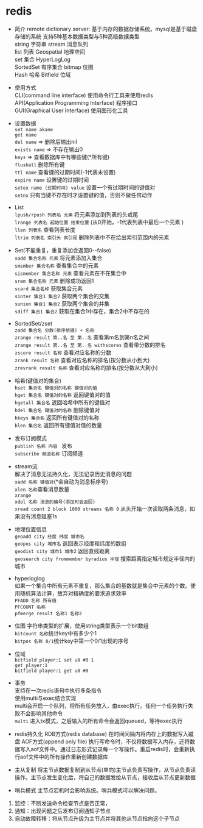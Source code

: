 # redis
- 简介
  remote dictionary server: 基于内存的数据存储系统。mysql是基于磁盘存储的系统
  支持5种基本数据类型与5种高级数据类型  
  string 字符串            stream 消息队列  
  list 列表                Geospatial 地理空间  
  set 集合                 HyperLogLog  
  SortedSet 有序集合       bitmap 位图  
  Hash 哈希                Bitfield 位域  

- 使用方式  
  CLI(command line interface) 使用命令行工具来使用redis  
  API(Application Programming Interface) 程序接口  
  GUI(Graphical User Interface) 使用图形化工具

- 设置数据  
  `set name akane`  
  `get name`  
  `del name` => 删除后输出nil  
  `exists name` => 不存在输出0  
  `keys` => 查看数据库中有哪些键(*所有键)  
  `flushall` 删除所有键  
  `ttl name` 查看键的过期时间(-1代表未设置)  
  `expire name` 设置键的过期时间  
  `setex name (过期时间) value` 设置一个有过期时间的键值对  
  `setnx` 只有当键不存在时才设置键的值，否则不做任何动作  

- List  
  `lpush/rpush 列表名 元素` 将元素添加到列表的头或尾  
  `lrange 列表名 起始位置 结束位置` (从0开始，-1代表列表中最后一个元素 )  
  `llen 列表名` 查看列表长度   
  `ltrim 列表名 索引头 索引尾` 删除列表中不在给出索引范围内的元素  

- Set(不能重复，重复添加会返回0--false)  
  `sadd 集合名称 元素` 将元素添加入集合  
  `smsmber 集合名称` 查看集合中的元素  
  `sismember 集合名称 元素` 查看元素在不在集合中  
  `srem 集合名称 元素` 删除成功返回1  
  `scard 集合名称` 获取集合元素  
  `sinter 集合1 集合2` 获取两个集合的交集  
  `sunion 集合1 集合2` 获取两个集合的并集  
  `sdiff 集合1 集合2` 获取在集合1中存在，集合2中不存在的  

- SortedSet/zset  
  `zadd 集合名 分数(排序依据) + 名称`  
  `zrange result 第..名 至 第..名` 查看第m名到第n名之间  
  `zrange result 第..名 至 第..名 withscores` 查看带分数的排名  
  `zscore result 名称` 查看对应名称的分数  
  `zrank result 名称` 查看对应名称的排名(按分数从小到大)  
  `zrevrank result 名称` 查看对应名称的排名(按分数从大到小)  

- 哈希(键值对的集合)  
  `hset 集合名 键值对的名称 键值对的值`  
  `hget 集合名 键值对的名称` 返回键值对的值  
  `hgetall 集合名` 返回哈希中所有的键值对  
  `hdel 集合名 键值对的名称` 删除键值对  
  `hkeys 集合名` 返回所有键值对的名称  
  `hlen 集合名` 返回所有键值对值的数量  

- 发布订阅模式   
  `publish 名称 内容 ` 发布  
  `subscribe 频道名称` 订阅频道   

- stream流  
  解决了消息无法持久化，无法记录历史消息的问题  
  `xadd 名称 键值对`(*会自动为消息标序号)  
  `xlen 名称`查看消息数量  
  `xrange`  
  `xdel 名称 消息的编号(添加时会返回)`  
  `xread count 2 block 1000 streams 名称 0` 从头开始一次读取两条消息，如果没有消息阻塞1s  

- 地理位置信息  
  `geoadd city 经度 纬度 城市名`  
  `geopos city 城市名` 返回表示经度和纬度的数组  
  `geodist city 城市1 城市2` 返回直线距离  
  `geosearch city frommember byradius 半径` 搜索距离指定城市规定半径内的城市  

- hyperloglog    
  如果一个集合中所有元素不重复，那么集合的基数就是集合中元素的个数。使用随机算法计算，放弃对精确度的要求追求效率   
  `PFADD 名称 所有值`  
  `PFCOUNT 名称`    
  `pfmerge result 名称1 名称2`    

- 位图
  字符串类型的扩展，使用string类型表示一个bit数组  
  `bitcount 名称`统计key中有多少个1  
  `bitpos 名称 0/1`统计key中第一个0/1出现的序号  

- 位域  
  `bitfield player:1 set u8 #0 1`  
  `get player:1`  
  `bitfield player:1 get u8 #0`  

- 事务  
  支持在一次redis语句中执行多条指令  
  使用multi与exec结合实现  
  multi会开启一个队列，将所有任务放入，由exec执行。任何一个任务执行失败不会影响其他命令  
  `multi` 进入tx模式，之后输入的所有命令会返回queued，等待exec执行  

- redis持久化
  RDB方式(redis database) 在时间间隔内将内存上的数据写入磁盘
  AOF方式(append only file) 执行写命令时，不仅将数据写入内存，还将数据写入aof文件中。通过日志形式记录每一个写操作。重启redis时，会重新执行aof文件中的所有操作重新创建数据库

- 主从复制
  将主节点数据复制到从节点(单向)主节点负责写操作，从节点负责读操作。主节点发生变化后，将自己的数据发给从节点，接收后从节点更新数据

- 哨兵模式
  主节点宕机时会影响系统。哨兵模式可以解决问题。 
1. 监控：不断发送命令检查节点是否正常，
2. 通知：出现问题之后发布订阅通知子节点
3. 自动故障转移：将从节点升级为主节点并将其他从节点指向这个子节点